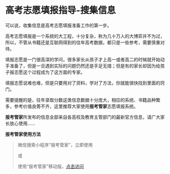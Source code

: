 # 高考志愿填报指导-搜集信息

可以说，收集信息是高考志愿填报准备工作的第一步。

高考志愿填报是一个系统的大工程，十分复杂，称为几十万人的大博弈并不为过，所以，不管从书籍还是互联网得到的往年高考数据，都只是一些参考，需要慎重对待。

填报志愿是一门很高深的学问，很多家长从孩子才上高一或者高二的时候就开始动手准备了，但是一旦遇到实际的问题仍然还是手足无措；但是有的家长却因为给孩子报志愿这个过程成为了这方面的专家。

填报志愿说难也难，但是只要用对了资料，学对了方法，你就能很快找到里面的窍门。

需要提醒的是，往年录取分数这类信息数据十分庞大，相应的系统、书籍品种繁多，参考价值良莠不齐，这里推荐大家使用**报考管家**志愿填报系统。

**报考管家**所发布的信息全部来自各高校及教育主管部门的最新官方信息，请广大家长放心使用……

**报考管家使用方法**

> 微信搜索小程序“报考管家”，立即使用
> 
> 或
> 
> 使用“报考管家”移动版，[点击访问](https://bk.vastsum.com)